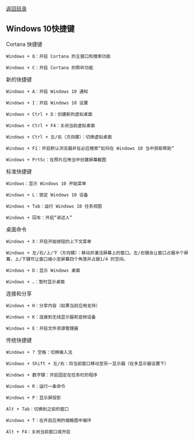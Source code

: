 [返回目录](../../catalogue.md)
## Windows 10快捷键
Cortana 快捷键

    Windows + Q：开启 Cortana 的主窗口和搜索功能

    Windows + C：开启 Cortana 的聆听功能

新的快捷键

    Windows + A：开启 Windows 10 通知

    Windows + I：开启 Windows 10 设置

    Windows + Ctrl + D：创建新的虚拟桌面

    Windows + Ctrl + F4：关闭当前虚拟桌面

    Windows + Ctrl + 左/右（方向键）：切换虚拟桌面

    Windows + F1：开启默认浏览器并在必应搜索“如何在 Windows 10 当中获取帮助”

    Windows + PrtSc：在照片应用当中创建屏幕截图

标准快捷键

    Windows：显示 Windows 10 开始菜单

    Windows + L：锁定 Windows 10 设备

    Windows + Tab：运行 Windows 10 任务视图

    Windows + 回车：开启“讲述人”

桌面命令

    Windows + X：开启开始按钮的上下文菜单

    Windows + 左/右/上/下（方向键）：移动并激活屏幕上的窗口。左/右键会让窗口占据半个屏幕，上/下键可让窗口缩小至屏幕四个角落并占据1/4 的空间。

    Windows + D：显示 Windows 桌面

    Windows + ，：暂时显示桌面

连接和分享

    Windows + H：分享内容（如果当前应用支持）

    Windows + K：连接到无线显示器和音频设备

    Windows + E：开启文件资源管理器

传统快捷键

    Windows + ? 空格：切换输入法

    Windows + Shift + 左/右：将当前窗口移动至另一显示器（在多显示器设置下）

    Windows + 数字键：开启固定在任务栏的程序

    Windows + R：运行一条命令

    Windows + P：显示屏投影

    Alt + Tab：切换到之前的窗口

    Windows + T：在开启应用的缩略图中循环

    Alt + F4：关闭当前窗口或开启